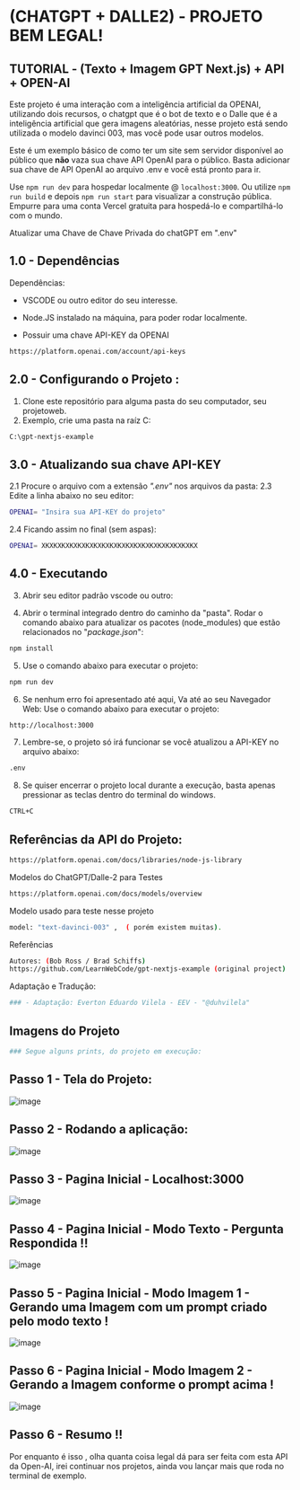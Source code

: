 

#  (CHATGPT + DALLE2) - PROJETO BEM LEGAL!
## TUTORIAL - (Texto + Imagem GPT Next.js) + API + OPEN-AI

Este projeto é uma interação com a inteligência artificial da OPENAI, utilizando dois recursos, o chatgpt que é o bot de texto e o Dalle que é a inteligência artificial que gera imagens aleatórias,  nesse projeto está sendo utilizada o modelo davinci 003, mas você pode usar outros modelos.

Este é um exemplo básico de como ter um site sem servidor disponível ao público que **não** vaza sua chave API OpenAI para o público.
Basta adicionar sua chave de API OpenAI ao arquivo .env e você está pronto para ir.

Use `npm run dev` para hospedar localmente @ `localhost:3000`. Ou utilize `npm run build` e depois `npm run start` para visualizar a construção pública. Empurre para uma conta Vercel gratuita para hospedá-lo e compartilhá-lo com o mundo.

Atualizar uma Chave de Chave Privada do chatGPT em 
".env"


## 1.0 - Dependências 

Dependências: 
 - VSCODE ou outro editor do seu interesse.
 - Node.JS instalado na máquina, para poder rodar localmente. 

 - Possuir uma chave API-KEY da OPENAI
```sh
https://platform.openai.com/account/api-keys
```

## 2.0 - Configurando o Projeto :
 
1. Clone este repositório para alguma pasta do seu computador, seu projetoweb.
2. Exemplo, crie uma pasta na raíz C:

```sh
C:\gpt-nextjs-example
```

## 3.0 - Atualizando sua chave API-KEY 
2.1 Procure o arquivo com a extensão *".env"* nos arquivos da pasta:
2.3 Edite a linha abaixo no seu editor: 

```sh
OPENAI= "Insira sua API-KEY do projeto"
```
2.4 Ficando assim no final (sem aspas):

```sh
OPENAI= XKXKXKXKXKXKXKXKXKXKXKXKXKXKXKXKXKXKXKX
```

## 4.0 - Executando 

3. Abrir seu editor padrão vscode ou outro:

4. Abrir o terminal integrado dentro do caminho da "pasta".
Rodar o comando abaixo para atualizar os pacotes (node_modules) que estão relacionados no "*package.json*":

```sh
npm install
```
5. Use o comando abaixo para executar o projeto:
```sh
npm run dev
```
6. Se nenhum erro foi apresentado até aqui, Va até ao seu Navegador Web: 
Use o comando abaixo para executar o projeto:

```sh
http://localhost:3000
```

7. Lembre-se,  o projeto só irá funcionar se você atualizou a API-KEY
no arquivo abaixo:

```sh
.env
```
8. Se quiser encerrar o projeto local durante a execução, basta apenas pressionar as teclas
dentro do terminal do windows. 

```sh
CTRL+C
```

## Referências da API do Projeto:

```sh
https://platform.openai.com/docs/libraries/node-js-library
```

Modelos do ChatGPT/Dalle-2 para Testes
```sh
https://platform.openai.com/docs/models/overview
```

Modelo usado para teste nesse projeto
```sh
model: "text-davinci-003" ,  ( porém existem muitas).
```


Referências  
```sh
Autores: (Bob Ross / Brad Schiffs)
https://github.com/LearnWebCode/gpt-nextjs-example (original project)
```
Adaptação e Tradução:
```sh
### - Adaptação: Everton Eduardo Vilela - EEV - "@duhvilela"
```

## Imagens do Projeto
```sh
### Segue alguns prints, do projeto em execução:
```

## Passo 1 - Tela do Projeto:
![image](https://user-images.githubusercontent.com/62842286/228988623-e0d0d451-8a5c-4197-9ca8-bfa875d48d1f.png)

## Passo 2 - Rodando a aplicação:
![image](https://user-images.githubusercontent.com/62842286/228988785-72fe9f29-9854-4ef1-b8fd-7c445d7b2fe8.png)

## Passo 3 - Pagina Inicial - Localhost:3000
![image](https://user-images.githubusercontent.com/62842286/228988931-5aa5f060-4aec-4d5c-8530-0dbe1940c7fc.png)

## Passo 4 - Pagina Inicial - Modo Texto -  Pergunta Respondida !!
![image](https://user-images.githubusercontent.com/62842286/228989054-e2b40b06-e587-4f1b-936e-f91af19f077b.png)

## Passo 5 - Pagina Inicial - Modo Imagem 1 -  Gerando uma Imagem com um prompt criado pelo modo texto !
![image](https://user-images.githubusercontent.com/62842286/228989220-cf7b5cad-eafb-43ff-a210-456ccfabdc4c.png)

## Passo 6 - Pagina Inicial - Modo Imagem 2 -  Gerando a Imagem conforme o prompt acima !

![image](https://user-images.githubusercontent.com/62842286/228989348-5bbaa226-a4bc-4944-9d49-dac1190fe923.png)

## Passo 6 - Resumo !!
Por enquanto é isso ,  olha quanta coisa legal dá para ser feita com esta API da Open-AI, irei continuar nos projetos, ainda vou lançar mais que roda no terminal de exemplo.














